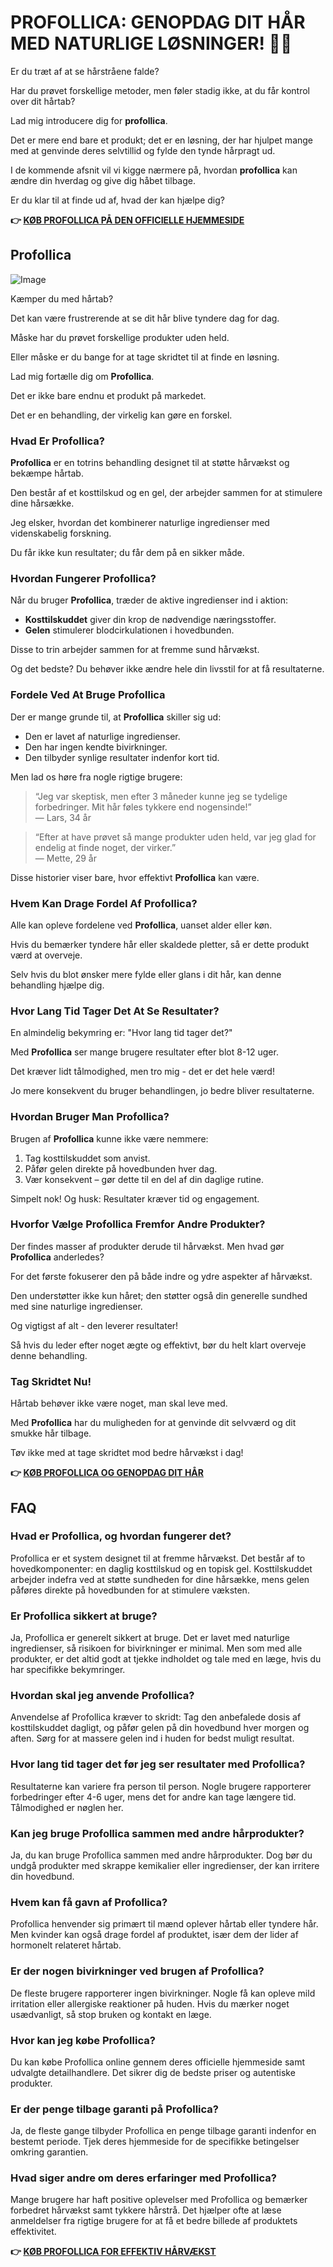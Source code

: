 # PROFOLLICA: GENOPDAG DIT HÅR MED NATURLIGE LØSNINGER! 💪🧴

Er du træt af at se hårstråene falde? 

Har du prøvet forskellige metoder, men føler stadig ikke, at du får kontrol over dit hårtab? 

Lad mig introducere dig for **profollica**. 

Det er mere end bare et produkt; det er en løsning, der har hjulpet mange med at genvinde deres selvtillid og fylde den tynde hårpragt ud. 

I de kommende afsnit vil vi kigge nærmere på, hvordan **profollica** kan ændre din hverdag og give dig håbet tilbage. 

Er du klar til at finde ud af, hvad der kan hjælpe dig?



**👉 [KØB PROFOLLICA PÅ DEN OFFICIELLE HJEMMESIDE](https://gchaffi.com/YukTa3XH)**

## Profollica

![Image](https://www2.sellhealth.com/2/profollica400.jpg)

Kæmper du med hårtab? 

Det kan være frustrerende at se dit hår blive tyndere dag for dag. 

Måske har du prøvet forskellige produkter uden held.

Eller måske er du bange for at tage skridtet til at finde en løsning.

Lad mig fortælle dig om **Profollica**. 

Det er ikke bare endnu et produkt på markedet. 

Det er en behandling, der virkelig kan gøre en forskel.

### Hvad Er Profollica?

**Profollica** er en totrins behandling designet til at støtte hårvækst og bekæmpe hårtab.

Den består af et kosttilskud og en gel, der arbejder sammen for at stimulere dine hårsække.

Jeg elsker, hvordan det kombinerer naturlige ingredienser med videnskabelig forskning.

Du får ikke kun resultater; du får dem på en sikker måde.

### Hvordan Fungerer Profollica?

Når du bruger **Profollica**, træder de aktive ingredienser ind i aktion:

- **Kosttilskuddet** giver din krop de nødvendige næringsstoffer.
- **Gelen** stimulerer blodcirkulationen i hovedbunden.

Disse to trin arbejder sammen for at fremme sund hårvækst. 

Og det bedste? Du behøver ikke ændre hele din livsstil for at få resultaterne. 

### Fordele Ved At Bruge Profollica

Der er mange grunde til, at **Profollica** skiller sig ud:

- Den er lavet af naturlige ingredienser.
- Den har ingen kendte bivirkninger.
- Den tilbyder synlige resultater indenfor kort tid.

Men lad os høre fra nogle rigtige brugere:

> “Jeg var skeptisk, men efter 3 måneder kunne jeg se tydelige forbedringer. Mit hår føles tykkere end nogensinde!”  
> — Lars, 34 år

> “Efter at have prøvet så mange produkter uden held, var jeg glad for endelig at finde noget, der virker.”  
> — Mette, 29 år

Disse historier viser bare, hvor effektivt **Profollica** kan være. 

### Hvem Kan Drage Fordel Af Profollica?

Alle kan opleve fordelene ved **Profollica**, uanset alder eller køn. 

Hvis du bemærker tyndere hår eller skaldede pletter, så er dette produkt værd at overveje.

Selv hvis du blot ønsker mere fylde eller glans i dit hår, kan denne behandling hjælpe dig.

### Hvor Lang Tid Tager Det At Se Resultater?

En almindelig bekymring er: "Hvor lang tid tager det?"

Med **Profollica** ser mange brugere resultater efter blot 8-12 uger. 

Det kræver lidt tålmodighed, men tro mig - det er det hele værd!

Jo mere konsekvent du bruger behandlingen, jo bedre bliver resultaterne.

### Hvordan Bruger Man Profollica?

Brugen af **Profollica** kunne ikke være nemmere:

1. Tag kosttilskuddet som anvist.
2. Påfør gelen direkte på hovedbunden hver dag.
3. Vær konsekvent – gør dette til en del af din daglige rutine.

Simpelt nok! Og husk: Resultater kræver tid og engagement.

### Hvorfor Vælge Profollica Fremfor Andre Produkter?

Der findes masser af produkter derude til hårvækst. Men hvad gør **Profollica** anderledes?

For det første fokuserer den på både indre og ydre aspekter af hårvækst. 

Den understøtter ikke kun håret; den støtter også din generelle sundhed med sine naturlige ingredienser.

Og vigtigst af alt - den leverer resultater!

Så hvis du leder efter noget ægte og effektivt, bør du helt klart overveje denne behandling.

### Tag Skridtet Nu!

Hårtab behøver ikke være noget, man skal leve med. 

Med **Profollica** har du muligheden for at genvinde dit selvværd og dit smukke hår tilbage.

Tøv ikke med at tage skridtet mod bedre hårvækst i dag!



**👉 [KØB PROFOLLICA OG GENOPDAG DIT HÅR](https://gchaffi.com/YukTa3XH)**

## FAQ

### Hvad er Profollica, og hvordan fungerer det?
Profollica er et system designet til at fremme hårvækst. Det består af to hovedkomponenter: en daglig kosttilskud og en topisk gel. Kosttilskuddet arbejder indefra ved at støtte sundheden for dine hårsække, mens gelen påføres direkte på hovedbunden for at stimulere væksten.

### Er Profollica sikkert at bruge?
Ja, Profollica er generelt sikkert at bruge. Det er lavet med naturlige ingredienser, så risikoen for bivirkninger er minimal. Men som med alle produkter, er det altid godt at tjekke indholdet og tale med en læge, hvis du har specifikke bekymringer.

### Hvordan skal jeg anvende Profollica?
Anvendelse af Profollica kræver to skridt: Tag den anbefalede dosis af kosttilskuddet dagligt, og påfør gelen på din hovedbund hver morgen og aften. Sørg for at massere gelen ind i huden for bedst muligt resultat.

### Hvor lang tid tager det før jeg ser resultater med Profollica?
Resultaterne kan variere fra person til person. Nogle brugere rapporterer forbedringer efter 4-6 uger, mens det for andre kan tage længere tid. Tålmodighed er nøglen her.

### Kan jeg bruge Profollica sammen med andre hårprodukter?
Ja, du kan bruge Profollica sammen med andre hårprodukter. Dog bør du undgå produkter med skrappe kemikalier eller ingredienser, der kan irritere din hovedbund.

### Hvem kan få gavn af Profollica?
Profollica henvender sig primært til mænd oplever hårtab eller tyndere hår. Men kvinder kan også drage fordel af produktet, især dem der lider af hormonelt relateret hårtab.

### Er der nogen bivirkninger ved brugen af Profollica?
De fleste brugere rapporterer ingen bivirkninger. Nogle få kan opleve mild irritation eller allergiske reaktioner på huden. Hvis du mærker noget usædvanligt, så stop bruken og kontakt en læge.

### Hvor kan jeg købe Profollica?
Du kan købe Profollica online gennem deres officielle hjemmeside samt udvalgte detailhandlere. Det sikrer dig de bedste priser og autentiske produkter.

### Er der penge tilbage garanti på Profollica?
Ja, de fleste gange tilbyder Profollica en penge tilbage garanti indenfor en bestemt periode. Tjek deres hjemmeside for de specifikke betingelser omkring garantien.

### Hvad siger andre om deres erfaringer med Profollica?
Mange brugere har haft positive oplevelser med Profollica og bemærker forbedret hårvækst samt tykkere hårstrå. Det hjælper ofte at læse anmeldelser fra rigtige brugere for at få et bedre billede af produktets effektivitet.



**👉 [KØB PROFOLLICA FOR EFFEKTIV HÅRVÆKST](https://gchaffi.com/YukTa3XH)**